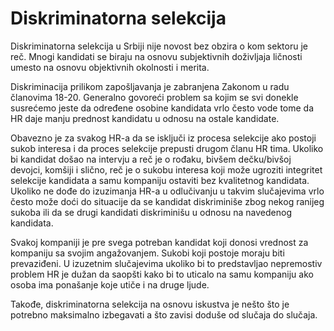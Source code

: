 # Diskriminatorna selekcija

Diskriminatorna selekcija u Srbiji nije novost bez obzira o kom sektoru je reč. Mnogi kandidati se biraju na osnovu subjektivnih doživljaja ličnosti umesto na osnovu objektivnih okolnosti i merita. 

Diskriminacija prilikom zapošljavanja je zabranjena Zakonom u radu članovima 18-20. Generalno govoreći problem sa kojim se svi donekle susrećemo jeste da određene osobine kandidata vrlo često vode tome da HR daje manju prednost kandidatu u odnosu na ostale kandidate.

Obavezno je za svakog HR-a da se isključi iz procesa selekcije ako postoji sukob interesa i da proces selekcije prepusti drugom članu HR tima. Ukoliko bi kandidat došao na intervju a reč je o rođaku,  bivšem dečku/bivšoj devojci, komšiji i slično, reč je o sukobu interesa koji može ugroziti integritet selekcije kandidata a samu kompaniju ostaviti bez kvalitetnog kandidata. Ukoliko ne dođe do izuzimanja HR-a u odlučivanju u takvim slučajevima vrlo često može doći do situacije da se kandidat diskriminiše zbog nekog ranijeg sukoba ili da se drugi kandidati diskriminišu u odnosu na navedenog kandidata.

Svakoj kompaniji je pre svega potreban kandidat koji donosi vrednost za kompaniju sa svojim angažovanjem. Sukobi koji postoje moraju biti prevaziđeni. U izuzetnim slučajevima ukoliko bi to predstavljao nepremostiv problem HR je dužan da saopšti kako bi to uticalo na samu kompaniju ako osoba ima ponašanje koje utiče i na druge ljude. 

Takođe, diskriminatorna selekcija na osnovu iskustva je nešto što je potrebno maksimalno izbegavati a što zavisi doduše od slučaja do slučaja. 



